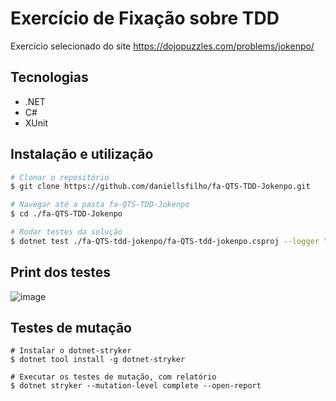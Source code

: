 # Exercício de Fixação sobre TDD

Exercício selecionado do site https://dojopuzzles.com/problems/jokenpo/

## Tecnologias
- .NET
- C#
- XUnit

## Instalação e utilização

```bash
# Clonar o repositório
$ git clone https://github.com/daniellsfilho/fa-QTS-TDD-Jokenpo.git

# Navegar até a pasta fa-QTS-TDD-Jokenpo
$ cd ./fa-QTS-TDD-Jokenpo

# Rodar testes da solução
$ dotnet test ./fa-QTS-tdd-jokenpo/fa-QTS-tdd-jokenpo.csproj --logger "console;verbosity=detailed"
```

## Print dos testes
![image](https://github.com/daniellsfilho/fa-QTS-TDD-Jokenpo/assets/79336346/748a7ca9-fdfd-4757-be7c-31ddc822c010)

## Testes de mutação
```
# Instalar o dotnet-stryker
$ dotnet tool install -g dotnet-stryker

# Executar os testes de mutação, com relatório
$ dotnet stryker --mutation-level complete --open-report

```
